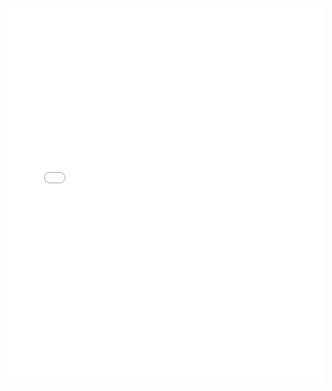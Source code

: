 <iframe style="border:none;width:100%;height:600px;overflow:hidden;" src="/docs/sliding-window2.html"></iframe>